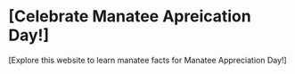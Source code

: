 # [Celebrate Manatee Apreication Day!]
[Explore this website to learn manatee facts for Manatee Appreciation Day!]
